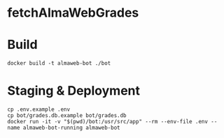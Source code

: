 # fetchAlmaWebGrades

# Build
```
docker build -t almaweb-bot ./bot
```

# Staging & Deployment
```
cp .env.example .env
cp bot/grades.db.example bot/grades.db
docker run -it -v "$(pwd)/bot:/usr/src/app" --rm --env-file .env --name almaweb-bot-running almaweb-bot
```
